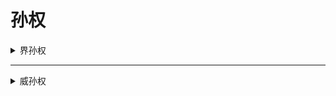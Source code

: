 # 孙权

<details>
<summary>界孙权</summary>

![孙权](../assets/孙权.jpg)

---

## 基本信息

- **势力**：<span class="wu">吴</span>
- **体力**：![吴勾玉](../assets/吴勾玉.png) ![吴勾玉](../assets/吴勾玉.png) ![吴勾玉](../assets/吴勾玉.png) ![吴勾玉](../assets/吴勾玉.png)
- **性别**：男  
- **区服**：OL、十周年


---

## 技能

<div class="wuskill">制衡</div>
<strong>普通技</strong>，出牌阶段，你可以blabla。

<p></p>

<div class="wuskill">救援</div>
<strong>主公技</strong>，blabla。


---

## FAQ

</details>

---

<details>
<summary>威孙权</summary>

![威孙权](../assets/v_sunquan.jpg)

---

## 基本信息

- **势力**：<span class="wu">吴</span>
- **体力**：![吴勾玉](../assets/吴勾玉.png) ![吴勾玉](../assets/吴勾玉.png) ![吴勾玉](../assets/吴勾玉.png) ![吴勾玉](../assets/吴勾玉.png)
- **性别**：男  
- **区服**：十周年


---

## 技能

<div class="wuskill">斡衡</div>
<strong>普通技</strong>，出牌阶段，你可以blabla。

<p></p>

<div class="wuskill">御麾</div>
<strong>普通技</strong>，结束阶段，blabla。


---

## FAQ

</details>
